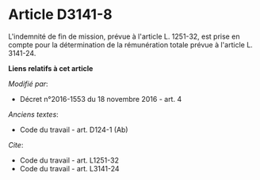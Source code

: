 # Article D3141-8

L'indemnité de fin de mission, prévue à l'article L. 1251-32, est prise en compte pour la détermination de la rémunération
totale prévue à l'article L. 3141-24.

**Liens relatifs à cet article**

_Modifié par_:

  - Décret n°2016-1553 du 18 novembre 2016 - art. 4

_Anciens textes_:

  - Code du travail - art. D124-1 (Ab)

_Cite_:

  - Code du travail - art. L1251-32
  - Code du travail - art. L3141-24
